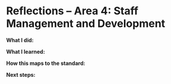 # Reflections – Area 4: Staff Management and Development

**What I did:**

**What I learned:**

**How this maps to the standard:**

**Next steps:**
